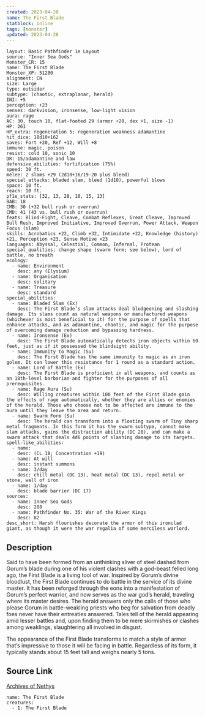 ```yaml
---
created: 2023-04-28
name: The First Blade
statblock: inline
tags: [monster]
updated: 2023-04-28
---
```

```statblock
layout: Basic Pathfinder 1e Layout
source: "Inner Sea Gods"
Monster_CR: 15
name: The First Blade
Monster_XP: 51200
alignment: CN
size: Large
type: outsider
subtype: (chaotic, extraplanar, herald)
INI: +5
perception: +23
senses: darkvision, ironsense, low-light vision
aura: rage
AC: 30, touch 10, flat-footed 29 (armor +20, dex +1, size -1)
HP: 261
HP_extra: regeneration 5; regeneration weakness adamantine
hit_dice: 18d10+162
saves: Fort +20, Ref +12, Will +8
immune: magic, poison
resist: cold 10, sonic 10
DR: 15/adamantine and law
defensive_abilities: fortification (75%)
speed: 30 ft.
melee: 2 slams +29 (2d10+16/19-20 plus bleed)
special_attacks: bladed slam, bleed (1d10), powerful blows
space: 10 ft.
reach: 10 ft.
pf1e_stats: [32, 13, 28, 10, 15, 13]
BAB: 18
CMB: 30 (+32 bull rush or overrun)
CMD: 41 (43 vs. bull rush or overrun)
feats: Blind-Fight, Cleave, Combat Reflexes, Great Cleave, Improved Bull Rush, Improved Initiative, Improved Overrun, Power Attack, Weapon Focus (slam)
skills: Acrobatics +22, Climb +32, Intimidate +22, Knowledge (history) +21, Perception +23, Sense Motive +23
languages: Abyssal, Celestial, Common, Infernal, Protean
special_qualities: change shape (swarm form; see below), lord of battle, no breath
ecology:
  - name: Environment
    desc: any (Elysium)
  - name: Organisation
    desc: solitary
  - name: Treasure
    desc: standard
special_abilities:
  - name: Bladed Slam (Ex)
    desc: The First Blade’s slam attacks deal bludgeoning and slashing damage. Its slams count as natural weapons or manufactured weapons (whichever is most beneficial to it) for the purpose of spells that enhance attacks, and as adamantine, chaotic, and magic for the purpose of overcoming damage reduction and bypassing hardness.
  - name: Ironsense (Ex)
    desc: The First Blade automatically detects iron objects within 60 feet, just as if it possessed the blindsight ability.
  - name: Immunity to Magic (Su)
    desc: The First Blade has the same immunity to magic as an iron golem. It can lower this resistance for 1 round as a standard action.
  - name: Lord of Battle (Ex)
    desc: The First Blade is proficient in all weapons, and counts as an 18th-level barbarian and fighter for the purposes of all prerequisites.
  - name: Rage Aura (Su)
    desc: Willing creatures within 100 feet of the First Blade gain the effects of rage automatically, whether they are allies or enemies of the herald. Those who choose not to be affected are immune to the aura until they leave the area and return.
  - name: Swarm Form (Su)
    desc: The herald can transform into a floating swarm of Tiny sharp metal fragments. In this form it has the swarm subtype, cannot make slam attacks, gains the distraction ability (DC 28), and can make a swarm attack that deals 4d6 points of slashing damage to its targets.
spell-like_abilities:
  - name:
    desc: (CL 18; Concentration +19)
  - name: At will
    desc: instant summons
  - name: 3/day
    desc: chill metal (DC 13), heat metal (DC 13), repel metal or stone, wall of iron
  - name: 1/day
    desc: blade barrier (DC 17)
sources:
  - name: Inner Sea Gods
    desc: 288
  - name: Pathfinder No. 35: War of the River Kings
    desc: 82
desc_short: Harsh flourishes decorate the armor of this ironclad giant, as though it were the war regalia of some merciless warlord.
```
## Description
Said to have been formed from an unthinking sliver of steel dashed from Gorum’s blade during one of his violent clashes with a god-beast felled long ago, the First Blade is a living tool of war. Inspired by Gorum’s divine bloodlust, the First Blade continues to do battle in the service of its divine master. It has been reforged through the eons into a manifestation of Gorum’s perfect warrior, and now serves as the war god’s herald, traveling where its master desires. The herald answers only the calls of those who please Gorum in battle-weakling priests who beg for salvation from deadly foes never have their entreaties answered. Tales tell of the herald appearing amid lesser battles and, upon finding them to be mere skirmishes or clashes among weaklings, slaughtering all involved in disgust.

The appearance of the First Blade transforms to match a style of armor that’s impressive to those it will be facing in battle. Regardless of its form, it typically stands about 15 feet tall and weighs nearly 5 tons.
## Source Link
[Archives of Nethys](https://aonprd.com/MonsterDisplay.aspx?ItemName=The%20First%20Blade)
```encounter-table
name: The First Blade
creatures:
  - 1: The First Blade
```

